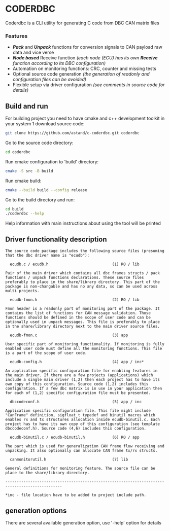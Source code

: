 # CODERDBC 
  
Coderdbc is a CLI utility for generating C code from DBC CAN matrix files

### Features
- ***Pack*** and ***Unpack*** functions for conversion signals to CAN payload raw data and vice verse
- ***Node based*** Receive function _(each node (ECU) has its own ***Receive*** function according to its DBC configuration)_
- Automation on monitoring functions: CRC, counter and missing tests
- Optional source code generation _(the generation of readonly and configuration files can be avoided)_
- Flexible setup via driver configuration _(see comments in source code for details)_

## Build and run

For building project you need to have cmake and c++ development toolkit in your system
1 download source code:
```sh
git clone https://github.com/astand/c-coderdbc.git coderdbc
```
Go to the source code directory:
```sh
cd coderdbc
```
Run cmake configuration to 'build' directory:
```sh
cmake -S src -B build
```
Run cmake build:
```sh
cmake --build build --config release
```
Go to the build directory and run:
```sh
cd build
./coderdbc --help
```

Help information with main instructions about using the tool will be printed

## Driver functionality description

    The source code package includes the following source files (presuming that the dbc driver name is "ecudb"):
      
      ecudb.c / ecudb.h                            (1) RO / lib

    Pair of the main driver which contains all dbc frames structs / pack functions / unpack functions declarations. These source files preferably to place in the share/library directory. This part of the package is non-changable and has no any data, so can be used across multi projects.
    
      ecudb-fmon.h                                 (2) RO / lib

    Fmon header is a readonly part of monitoring part of the package. It contains the list of functions for CAN message validation. Those functions should be defined in the scope of user code and can be optionally used in unpack messages. This file is preferably to place in the share/library directory next to the main driver source files.

      ecudb-fmon.c                                 (3) app

    User specific part of monitoring functionality. If monitoring is fully enabled user code must define all the monitoring functions. This file is a part of the scope of user code.

      ecudb-config.h                               (4) app / inc*

    An application specific configuration file for enabling features in the main driver. If there are a few projects (applications) which include a single main driver (1,2) then each project has to have its own copy of this configuration. Source code (1,2) includes this configuration. If a few dbc matrix is in use in your application then for each of (1,2) specific configuration file must be presented.

      dbccodeconf.h                                (5) app / inc

    Application specific configuration file. This file might include "CanFrame" definition, sigfloat_t typedef and binutil macros which enables rx and tx structures allocation inside ecudb-binutil.c. Each project has to have its own copy of this configuration (see template dbccodeconf.h). Source code (4,6) includes this configuration.

      ecudb-binutil.c / ecudb-binutil.h            (6) RO / app

    The part which is used for generalization CAN frame flow receiving and unpacking. It also optionally can allocate CAN frame tx/rx structs. 
    
      canmonitorutil.h                             (7) lib

    General definitions for monitoring feature. The source file can be place to the share/library directory.
    
    -----------------------------------------------------------------------------------------------

    *inc - file location have to be added to project include path.

## generation options

  There are several available generation option, use '-help' option for details
